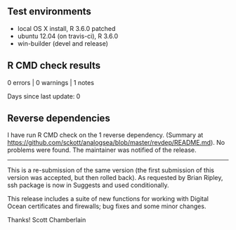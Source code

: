 ## Test environments

* local OS X install, R 3.6.0 patched
* ubuntu 12.04 (on travis-ci), R 3.6.0
* win-builder (devel and release)

## R CMD check results

0 errors | 0 warnings | 1 notes

Days since last update: 0

## Reverse dependencies

I have run R CMD check on the 1 reverse dependency. (Summary at https://github.com/sckott/analogsea/blob/master/revdep/README.md). No problems were found. The maintainer was notified of the release.

---

This is a re-submission of the same version (the first submission of this version was accepted, but then rolled back). As requested by Brian Ripley, ssh package is now in Suggests and used conditionally.

This release includes a suite of new functions for working with Digital Ocean 
certificates and firewalls; bug fixes and some minor changes.


Thanks!
Scott Chamberlain
